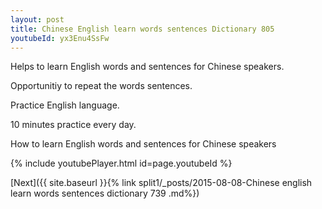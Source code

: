 ```yaml
---
layout: post
title: Chinese English learn words sentences Dictionary 805 
youtubeId: yx3Enu4SsFw
---
```

 
 
Helps to learn English words and sentences for Chinese speakers.

Opportunitiy to repeat the words sentences. 

Practice English language. 
 
10 minutes practice every day. 
 
How to learn English words and sentences for Chinese speakers 
 
{% include youtubePlayer.html id=page.youtubeId %}
 
 
[Next]({{ site.baseurl }}{% link  split1/_posts/2015-08-08-Chinese english learn words sentences dictionary 739 .md%})
 
